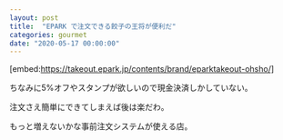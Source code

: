 ```yaml
---
layout: post
title:  "EPARK で注文できる餃子の王将が便利だ"
categories: gourmet
date: "2020-05-17 00:00:00"
---
```


[embed:https://takeout.epark.jp/contents/brand/eparktakeout-ohsho/]

ちなみに5%オフやスタンプが欲しいので現金決済しかしていない。

注文さえ簡単にできてしまえば後は楽だわ。

もっと増えないかな事前注文システムが使える店。
